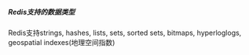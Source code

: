  ##### Redis支持的数据类型
 Redis支持strings, hashes, lists, sets, sorted sets, bitmaps, hyperloglogs,  geospatial indexes(地理空间指数)
